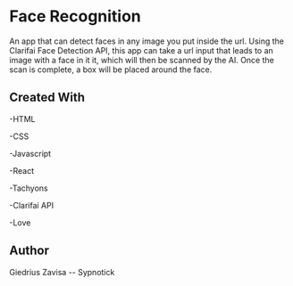 # Face Recognition 

An app that can detect faces in any image you put inside the url. Using the Clarifai Face Detection API, this app can take a url input that leads to an image with a face in it it, which will then be scanned by the AI. Once the scan is complete, a box will be placed around the face.

## Created With
-HTML

-CSS

-Javascript

-React

-Tachyons

-Clarifai API

-Love


## Author

Giedrius Zavisa -- Sypnotick

